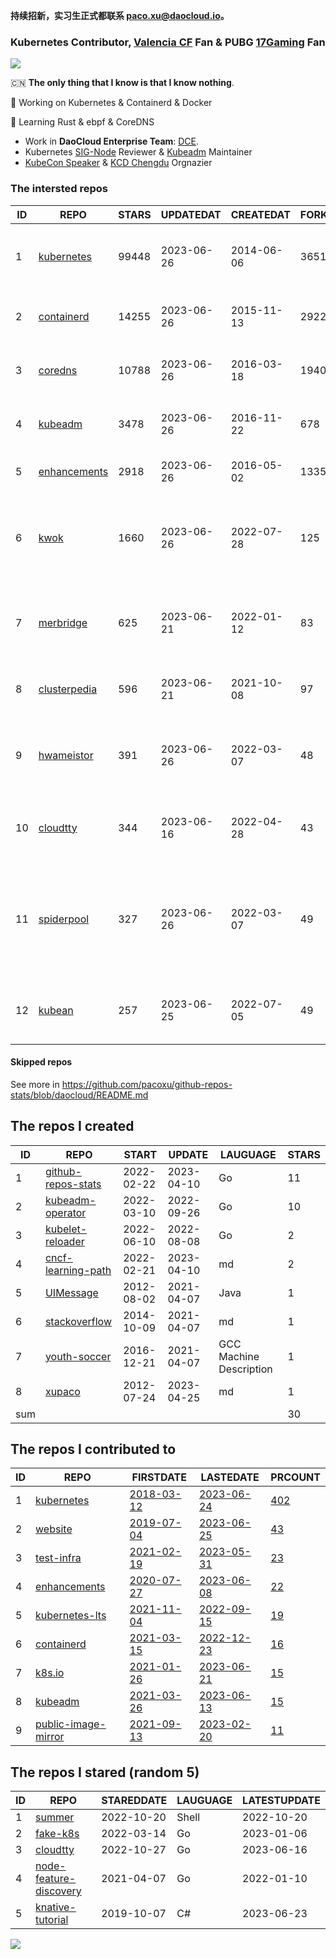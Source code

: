 **持续招新，实习生正式都联系 paco.xu@daocloud.io。**

### Kubernetes Contributor, [Valencia CF](https://www.valenciacf.com/en) Fan & PUBG [17Gaming](https://liquipedia.net/pubg/17_Gaming) Fan

![](https://komarev.com/ghpvc/?username=pacoxu)
 
 🇨🇳 **The only thing that I know is that I know nothing**. 
 
 🔭 Working on Kubernetes & Containerd & Docker
 
 🌱 Learning Rust & ebpf & CoreDNS

- Work in **DaoCloud Enterprise Team**: [DCE](https://www.daocloud.io/dce_5.0).
- Kubernetes [SIG-Node](https://github.com/kubernetes/community/blob/master/sig-node/README.md) Reviewer & [Kubeadm](https://github.com/kubernetes/kubeadm/) Maintainer
- [KubeCon Speaker](https://www.youtube.com/playlist?list=PLROmsd5kH8pBiN0Km1EepbzKoDiM5S6Ok) & [KCD Chengdu](https://community.cncf.io/kcd-chengdu/) Orgnazier

<!--START_SECTION:github_repos-->
### The intersted repos
| ID |                              REPO                               | STARS | UPDATEDAT  | CREATEDAT  | FORKSCOUNT |                                           DESCRIPTIONS                                           |
|----|-----------------------------------------------------------------|-------|------------|------------|------------|--------------------------------------------------------------------------------------------------|
|  1 | [kubernetes](https://github.com/kubernetes/kubernetes)          | 99448 | 2023-06-26 | 2014-06-06 |      36515 | Production-Grade Container Scheduling and Management                                             |
|  2 | [containerd](https://github.com/containerd/containerd)          | 14255 | 2023-06-26 | 2015-11-13 |       2922 | An open and reliable container runtime                                                           |
|  3 | [coredns](https://github.com/coredns/coredns)                   | 10788 | 2023-06-26 | 2016-03-18 |       1940 | CoreDNS is a DNS server that chains plugins                                                      |
|  4 | [kubeadm](https://github.com/kubernetes/kubeadm)                |  3478 | 2023-06-26 | 2016-11-22 |        678 | Aggregator for issues filed against kubeadm                                                      |
|  5 | [enhancements](https://github.com/kubernetes/enhancements)      |  2918 | 2023-06-26 | 2016-05-02 |       1335 | Enhancements tracking repo for Kubernetes                                                        |
|  6 | [kwok](https://github.com/kubernetes-sigs/kwok)                 |  1660 | 2023-06-26 | 2022-07-28 |        125 | Kubernetes WithOut Kubelet -  Simulates thousands of Nodes and Clusters.                         |
|  7 | [merbridge](https://github.com/merbridge/merbridge)             |   625 | 2023-06-21 | 2022-01-12 |         83 | Use eBPF to speed up your Service Mesh like crossing an Einstein-Rosen Bridge.                   |
|  8 | [clusterpedia](https://github.com/clusterpedia-io/clusterpedia) |   596 | 2023-06-21 | 2021-10-08 |         97 | The Encyclopedia of Kubernetes clusters                                                          |
|  9 | [hwameistor](https://github.com/hwameistor/hwameistor)          |   391 | 2023-06-26 | 2022-03-07 |         48 | Hwameistor is an HA local storage system for cloud-native stateful workloads.                    |
| 10 | [cloudtty](https://github.com/cloudtty/cloudtty)                |   344 | 2023-06-16 | 2022-04-28 |         43 | A Friendly Kubernetes CloudShell (Web Terminal) !                                                |
| 11 | [spiderpool](https://github.com/spidernet-io/spiderpool)        |   327 | 2023-06-26 | 2022-03-07 |         49 | underlay network solution with IPAM and meta plugins, running on bare metal, VM and public cloud |
| 12 | [kubean](https://github.com/kubean-io/kubean)                   |   257 | 2023-06-25 | 2022-07-05 |         49 |  :seedling: Kubernetes lifecycle management operator based on kubespray.                         |



#### Skipped repos
<!--END_SECTION:github_repos-->
See more in https://github.com/pacoxu/github-repos-stats/blob/daocloud/README.md


<!--START_SECTION:my_github-->
## The repos I created
| ID  |                                REPO                                |   START    |   UPDATE   |        LAUGUAGE         | STARS |
|-----|--------------------------------------------------------------------|------------|------------|-------------------------|-------|
|   1 | [github-repos-stats](https://github.com/pacoxu/github-repos-stats) | 2022-02-22 | 2023-04-10 | Go                      |    11 |
|   2 | [kubeadm-operator](https://github.com/pacoxu/kubeadm-operator)     | 2022-03-10 | 2022-09-26 | Go                      |    10 |
|   3 | [kubelet-reloader](https://github.com/pacoxu/kubelet-reloader)     | 2022-06-10 | 2022-08-08 | Go                      |     2 |
|   4 | [cncf-learning-path](https://github.com/pacoxu/cncf-learning-path) | 2022-02-21 | 2023-04-10 | md                      |     2 |
|   5 | [UIMessage](https://github.com/pacoxu/UIMessage)                   | 2012-08-02 | 2021-04-07 | Java                    |     1 |
|   6 | [stackoverflow](https://github.com/pacoxu/stackoverflow)           | 2014-10-09 | 2021-04-07 | md                      |     1 |
|   7 | [youth-soccer](https://github.com/pacoxu/youth-soccer)             | 2016-12-21 | 2021-04-07 | GCC Machine Description |     1 |
|   8 | [xupaco](https://github.com/pacoxu/xupaco)                         | 2012-07-24 | 2023-04-25 | md                      |     1 |
| sum |                                                                    |            |            |                         |    30 |

## The repos I contributed to
| ID |                                  REPO                                  |                               FIRSTDATE                               |                               LASTEDATE                                |                                        PRCOUNT                                        |
|----|------------------------------------------------------------------------|-----------------------------------------------------------------------|------------------------------------------------------------------------|---------------------------------------------------------------------------------------|
|  1 | [kubernetes](https://github.com/kubernetes/kubernetes)                 | [2018-03-12](https://github.com/kubernetes/kubernetes/pull/61040)     | [2023-06-24](https://github.com/kubernetes/kubernetes/pull/118845)     | [402](https://github.com/kubernetes/kubernetes/pulls?q=is%3Apr+author%3Apacoxu)       |
|  2 | [website](https://github.com/kubernetes/website)                       | [2019-07-04](https://github.com/kubernetes/website/pull/15285)        | [2023-06-25](https://github.com/kubernetes/website/pull/41754)         | [43](https://github.com/kubernetes/website/pulls?q=is%3Apr+author%3Apacoxu)           |
|  3 | [test-infra](https://github.com/kubernetes/test-infra)                 | [2021-02-19](https://github.com/kubernetes/test-infra/pull/20909)     | [2023-05-31](https://github.com/kubernetes/test-infra/pull/29642)      | [23](https://github.com/kubernetes/test-infra/pulls?q=is%3Apr+author%3Apacoxu)        |
|  4 | [enhancements](https://github.com/kubernetes/enhancements)             | [2020-07-27](https://github.com/kubernetes/enhancements/pull/1907)    | [2023-06-08](https://github.com/kubernetes/enhancements/pull/4068)     | [22](https://github.com/kubernetes/enhancements/pulls?q=is%3Apr+author%3Apacoxu)      |
|  5 | [kubernetes-lts](https://github.com/klts-io/kubernetes-lts)            | [2021-11-04](https://github.com/klts-io/kubernetes-lts/pull/94)       | [2022-09-15](https://github.com/klts-io/kubernetes-lts/pull/174)       | [19](https://github.com/klts-io/kubernetes-lts/pulls?q=is%3Apr+author%3Apacoxu)       |
|  6 | [containerd](https://github.com/containerd/containerd)                 | [2021-03-15](https://github.com/containerd/containerd/pull/5200)      | [2022-12-23](https://github.com/containerd/containerd/pull/7863)       | [16](https://github.com/containerd/containerd/pulls?q=is%3Apr+author%3Apacoxu)        |
|  7 | [k8s.io](https://github.com/kubernetes/k8s.io)                         | [2021-01-26](https://github.com/kubernetes/k8s.io/pull/1577)          | [2023-06-21](https://github.com/kubernetes/k8s.io/pull/5455)           | [15](https://github.com/kubernetes/k8s.io/pulls?q=is%3Apr+author%3Apacoxu)            |
|  8 | [kubeadm](https://github.com/kubernetes/kubeadm)                       | [2021-03-26](https://github.com/kubernetes/kubeadm/pull/2421)         | [2023-06-13](https://github.com/kubernetes/kubeadm/pull/2893)          | [15](https://github.com/kubernetes/kubeadm/pulls?q=is%3Apr+author%3Apacoxu)           |
|  9 | [public-image-mirror](https://github.com/DaoCloud/public-image-mirror) | [2021-09-13](https://github.com/DaoCloud/public-image-mirror/pull/13) | [2023-02-20](https://github.com/DaoCloud/public-image-mirror/pull/296) | [11](https://github.com/DaoCloud/public-image-mirror/pulls?q=is%3Apr+author%3Apacoxu) |

## The repos I stared (random 5)
| ID |                                    REPO                                     | STAREDDATE | LAUGUAGE | LATESTUPDATE |
|----|-----------------------------------------------------------------------------|------------|----------|--------------|
|  1 | [summer](https://github.com/Charlie17Li/summer)                             | 2022-10-20 | Shell    | 2022-10-20   |
|  2 | [fake-k8s](https://github.com/wzshiming/fake-k8s)                           | 2022-03-14 | Go       | 2023-01-06   |
|  3 | [cloudtty](https://github.com/cloudtty/cloudtty)                            | 2022-10-27 | Go       | 2023-06-16   |
|  4 | [node-feature-discovery](https://github.com/marquiz/node-feature-discovery) | 2021-04-07 | Go       | 2022-01-10   |
|  5 | [knative-tutorial](https://github.com/meteatamel/knative-tutorial)          | 2019-10-07 | C#       | 2023-06-23   |

<!--END_SECTION:my_github-->

<a href="https://pacoxu.wordpress.com/">
  <img align="left" src="https://github-readme-stats.vercel.app/api?username=pacoxu&show_icons=true" />
</a>

